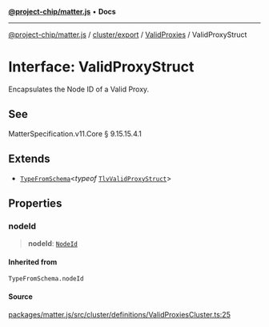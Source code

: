 [**@project-chip/matter.js**](../../../../../README.md) • **Docs**

***

[@project-chip/matter.js](../../../../../modules.md) / [cluster/export](../../../README.md) / [ValidProxies](../README.md) / ValidProxyStruct

# Interface: ValidProxyStruct

Encapsulates the Node ID of a Valid Proxy.

## See

MatterSpecification.v11.Core § 9.15.15.4.1

## Extends

- [`TypeFromSchema`](../../../../../tlv/export/README.md#typefromschemas)\<*typeof* [`TlvValidProxyStruct`](../README.md#tlvvalidproxystruct)\>

## Properties

### nodeId

> **nodeId**: [`NodeId`](../../../../../datatype/export/README.md#nodeid)

#### Inherited from

`TypeFromSchema.nodeId`

#### Source

[packages/matter.js/src/cluster/definitions/ValidProxiesCluster.ts:25](https://github.com/project-chip/matter.js/blob/7a8cbb56b87d4ccf34bec5a9a95ab40a1711324f/packages/matter.js/src/cluster/definitions/ValidProxiesCluster.ts#L25)
